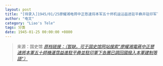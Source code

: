 ```yaml
---
layout: post
title: "[待录入]1945/01/25廖耀湘电蒋中正恳速将本军五十师机运沾益进驻平彝并驻印军下各团已调回国拨入本军建制等语"
author: "电文"
category: "Liao's Tele"
tags: 分类
date: 1945-01-25 00:00:00 +0800
---
```

> 来源：国史馆 [*原档链接：（暂缺，可于国史馆网站搜索“廖耀湘電蔣中正懇速將本軍五十師機運霑益進駐平彝並駐印軍下各團已調回國撥入本軍建制等語“）*]()
